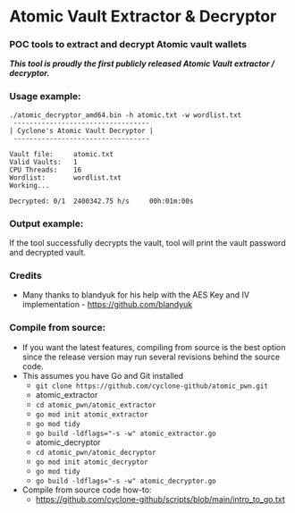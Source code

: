 # Atomic Vault Extractor & Decryptor
### POC tools to extract and decrypt Atomic vault wallets
_**This tool is proudly the first publicly released Atomic Vault extractor / decryptor.**_
### Usage example:
```
./atomic_decryptor_amd64.bin -h atomic.txt -w wordlist.txt
 ---------------------------------- 
| Cyclone's Atomic Vault Decryptor |
 ---------------------------------- 

Vault file:     atomic.txt
Valid Vaults:   1
CPU Threads:    16
Wordlist:       wordlist.txt
Working...

Decrypted: 0/1  2400342.75 h/s     00h:01m:00s
```

### Output example:
If the tool successfully decrypts the vault, tool will print the vault password and decrypted vault.

### Credits
- Many thanks to blandyuk for his help with the AES Key and IV implementation - https://github.com/blandyuk

### Compile from source:
- If you want the latest features, compiling from source is the best option since the release version may run several revisions behind the source code.
- This assumes you have Go and Git installed
  - `git clone https://github.com/cyclone-github/atomic_pwn.git`
  - atomic_extractor
  - `cd atomic_pwn/atomic_extractor`
  - `go mod init atomic_extractor`
  - `go mod tidy`
  - `go build -ldflags="-s -w" atomic_extractor.go`
  - atomic_decryptor
  - `cd atomic_pwn/atomic_decryptor`
  - `go mod init atomic_decryptor`
  - `go mod tidy`
  - `go build -ldflags="-s -w" atomic_decryptor.go`
- Compile from source code how-to:
  - https://github.com/cyclone-github/scripts/blob/main/intro_to_go.txt
